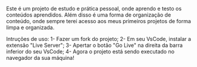 Este é um projeto de estudo e prática pessoal, onde aprendo e testo os conteúdos aprendidos. Além disso é uma forma de organização de conteúdo, onde sempre terei acesso aos meus primeiros projetos de forma limpa e organizada.

Intruções de uso: 
1- Fazer um fork do projeto;
2- Em seu VsCode, instalar a extensão "Live Server"; 
3- Apertar o botão "Go Live" na direita da barra inferior do seu VsCode; 
4- Agora o projeto está sendo executado no navegador da sua máquina!
